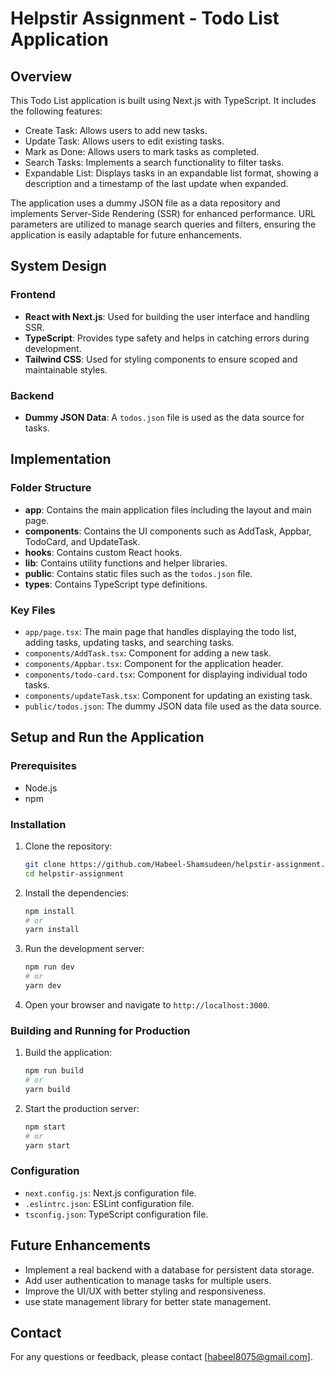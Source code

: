 # Helpstir Assignment - Todo List Application

## Overview

This Todo List application is built using Next.js with TypeScript. It includes the following features:

- Create Task: Allows users to add new tasks.
- Update Task: Allows users to edit existing tasks.
- Mark as Done: Allows users to mark tasks as completed.
- Search Tasks: Implements a search functionality to filter tasks.
- Expandable List: Displays tasks in an expandable list format, showing a description and a timestamp of the last update when expanded.

The application uses a dummy JSON file as a data repository and implements Server-Side Rendering (SSR) for enhanced performance. URL parameters are utilized to manage search queries and filters, ensuring the application is easily adaptable for future enhancements.

## System Design

### Frontend

- **React with Next.js**: Used for building the user interface and handling SSR.
- **TypeScript**: Provides type safety and helps in catching errors during development.
- **Tailwind CSS**: Used for styling components to ensure scoped and maintainable styles.

### Backend

- **Dummy JSON Data**: A `todos.json` file is used as the data source for tasks.

## Implementation

### Folder Structure

- **app**: Contains the main application files including the layout and main page.
- **components**: Contains the UI components such as AddTask, Appbar, TodoCard, and UpdateTask.
- **hooks**: Contains custom React hooks.
- **lib**: Contains utility functions and helper libraries.
- **public**: Contains static files such as the `todos.json` file.
- **types**: Contains TypeScript type definitions.

### Key Files

- `app/page.tsx`: The main page that handles displaying the todo list, adding tasks, updating tasks, and searching tasks.
- `components/AddTask.tsx`: Component for adding a new task.
- `components/Appbar.tsx`: Component for the application header.
- `components/todo-card.tsx`: Component for displaying individual todo tasks.
- `components/updateTask.tsx`: Component for updating an existing task.
- `public/todos.json`: The dummy JSON data file used as the data source.

## Setup and Run the Application

### Prerequisites

- Node.js
- npm

### Installation

1. Clone the repository:
    ```bash
    git clone https://github.com/Habeel-Shamsudeen/helpstir-assignment.git
    cd helpstir-assignment
    ```

2. Install the dependencies:
    ```bash
    npm install
    # or
    yarn install
    ```

3. Run the development server:
    ```bash
    npm run dev
    # or
    yarn dev
    ```

4. Open your browser and navigate to `http://localhost:3000`.

### Building and Running for Production

1. Build the application:
    ```bash
    npm run build
    # or
    yarn build
    ```

2. Start the production server:
    ```bash
    npm start
    # or
    yarn start
    ```

### Configuration

- `next.config.js`: Next.js configuration file.
- `.eslintrc.json`: ESLint configuration file.
- `tsconfig.json`: TypeScript configuration file.

## Future Enhancements

- Implement a real backend with a database for persistent data storage.
- Add user authentication to manage tasks for multiple users.
- Improve the UI/UX with better styling and responsiveness.
- use state management library for better state management.


## Contact

For any questions or feedback, please contact [habeel8075@gmail.com].

